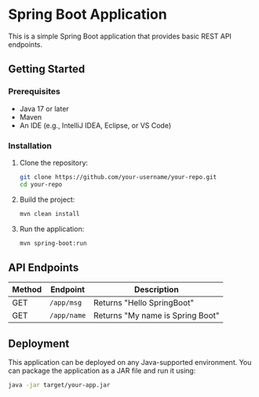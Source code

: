 # Spring Boot Application

This is a simple Spring Boot application that provides basic REST API endpoints.

## Getting Started

### Prerequisites
- Java 17 or later
- Maven
- An IDE (e.g., IntelliJ IDEA, Eclipse, or VS Code)

### Installation
1. Clone the repository:
   ```sh
   git clone https://github.com/your-username/your-repo.git
   cd your-repo
   ```
2. Build the project:
   ```sh
   mvn clean install
   ```
3. Run the application:
   ```sh
   mvn spring-boot:run
   ```

## API Endpoints

| Method | Endpoint   | Description                 |
|--------|-----------|-----------------------------|
| GET    | `/app/msg`  | Returns "Hello SpringBoot" |
| GET    | `/app/name` | Returns "My name is Spring Boot" |

## Deployment
This application can be deployed on any Java-supported environment. You can package the application as a JAR file and run it using:
   ```sh
   java -jar target/your-app.jar
   ```



